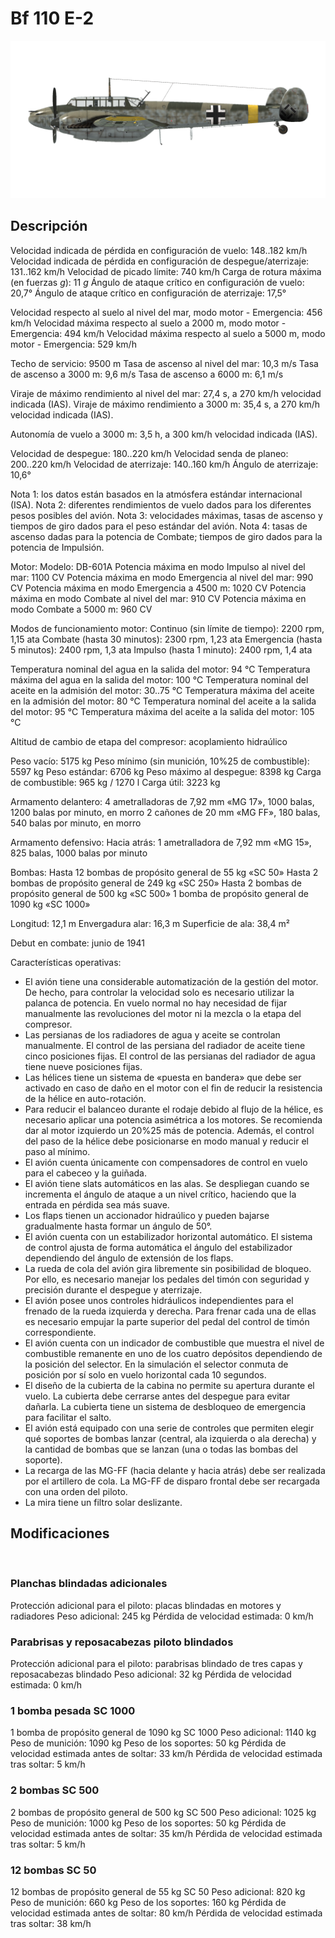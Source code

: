 # Bf 110 E-2

![bf110e2](../images/bf110e2.png)

## Descripción

Velocidad indicada de pérdida en configuración de vuelo: 148..182 km/h
Velocidad indicada de pérdida en configuración de despegue/aterrizaje: 131..162 km/h
Velocidad de picado límite: 740 km/h
Carga de rotura máxima (en fuerzas <i>g</i>): 11 <i>g</i>
Ángulo de ataque crítico en configuración de vuelo: 20,7°
Ángulo de ataque crítico en configuración de aterrizaje: 17,5°

Velocidad respecto al suelo al nivel del mar, modo motor - Emergencia: 456 km/h
Velocidad máxima respecto al suelo a 2000 m, modo motor - Emergencia: 494 km/h
Velocidad máxima respecto al suelo a 5000 m, modo motor - Emergencia: 529 km/h

Techo de servicio: 9500 m
Tasa de ascenso al nivel del mar: 10,3 m/s
Tasa de ascenso a 3000 m: 9,6 m/s
Tasa de ascenso a 6000 m: 6,1 m/s

Viraje de máximo rendimiento al nivel del mar: 27,4 s, a 270 km/h velocidad indicada (IAS).
Viraje de máximo rendimiento a 3000 m: 35,4 s, a 270 km/h velocidad indicada (IAS).

Autonomía de vuelo a 3000 m: 3,5 h, a 300 km/h velocidad indicada (IAS).

Velocidad de despegue: 180..220 km/h
Velocidad senda de planeo: 200..220 km/h
Velocidad de aterrizaje: 140..160 km/h
Ángulo de aterrizaje: 10,6°

Nota 1: los datos están basados en la atmósfera estándar internacional (ISA).
Nota 2: diferentes rendimientos de vuelo dados para los diferentes pesos posibles del avión.
Nota 3: velocidades máximas, tasas de ascenso y tiempos de giro dados para el peso estándar del avión.
Nota 4: tasas de ascenso dadas para la potencia de Combate; tiempos de giro dados para la potencia de Impulsión.

Motor:
Modelo: DB-601A
Potencia máxima en modo Impulso al nivel del mar: 1100 CV
Potencia máxima en modo Emergencia al nivel del mar: 990 CV
Potencia máxima en modo Emergencia a 4500 m: 1020 CV
Potencia máxima en modo Combate al nivel del mar: 910 CV
Potencia máxima en modo Combate a 5000 m: 960 CV

Modos de funcionamiento motor:
Continuo (sin límite de tiempo): 2200 rpm, 1,15 ata
Combate (hasta 30 minutos): 2300 rpm, 1,23 ata
Emergencia (hasta 5 minutos): 2400 rpm, 1,3 ata
Impulso (hasta 1 minuto): 2400 rpm, 1,4 ata

Temperatura nominal del agua en la salida del motor: 94 °C
Temperatura máxima del agua en la salida del motor: 100 °C
Temperatura nominal del aceite en la admisión del motor: 30..75 °C
Temperatura máxima del aceite en la admisión del motor: 80 °C
Temperatura nominal del aceite a la salida del motor: 95 °C
Temperatura máxima del aceite a la salida del motor: 105 °C

Altitud de cambio de etapa del compresor: acoplamiento hidraúlico

Peso vacío: 5175 kg
Peso mínimo (sin munición, 10%25 de combustible): 5597 kg
Peso estándar: 6706 kg
Peso máximo al despegue: 8398 kg
Carga de combustible: 965 kg / 1270 l
Carga útil: 3223 kg

Armamento delantero:
4 ametralladoras de 7,92 mm «MG 17», 1000 balas, 1200 balas por minuto, en morro
2 cañones de 20 mm «MG FF», 180 balas, 540 balas por minuto, en morro

Armamento defensivo:
Hacia atrás: 1 ametralladora de 7,92 mm «MG 15», 825 balas, 1000 balas por minuto

Bombas:
Hasta 12 bombas de propósito general de 55 kg «SC 50»
Hasta 2 bombas de propósito general de 249 kg «SC 250»
Hasta 2 bombas de propósito general de 500 kg «SC 500»
1 bomba de propósito general de 1090 kg «SC 1000»

Longitud: 12,1 m
Envergadura alar: 16,3 m
Superficie de ala: 38,4 m²

Debut en combate: junio de 1941

Características operativas:
- El avión tiene una considerable automatización de la gestión del motor. De hecho, para controlar la velocidad solo es necesario utilizar la palanca de potencia. En vuelo normal no hay necesidad de fijar manualmente las revoluciones del motor ni la mezcla o la etapa del compresor.
- Las persianas de los radiadores de agua y aceite se controlan manualmente. El control de las persiana del radiador de aceite tiene cinco posiciones fijas. El control de las persianas del radiador de agua tiene nueve posiciones fijas.
- Las hélices tiene un sistema de «puesta en bandera» que debe ser activado en caso de daño en el motor con el fin de reducir la resistencia de la hélice en auto-rotación.
- Para reducir el balanceo durante el rodaje debido al flujo de la hélice, es necesario aplicar una potencia asimétrica a los motores. Se recomienda dar al motor izquierdo un 20%25 más de potencia. Además, el control del paso de la hélice debe posicionarse en modo manual y reducir el paso al mínimo.
- El avión cuenta únicamente con compensadores de control en vuelo para el cabeceo y la guiñada.
- El avión tiene slats automáticos en las alas. Se despliegan cuando se incrementa el ángulo de ataque a un nivel crítico, haciendo que la entrada en pérdida sea más suave.
- Los flaps tienen un accionador hidraúlico y pueden bajarse gradualmente hasta formar un ángulo de 50°.
- El avión cuenta con un estabilizador horizontal automático. El sistema de control ajusta de forma automática el ángulo del estabilizador dependiendo del ángulo de extensión de los flaps.
- La rueda de cola del avión gira libremente sin posibilidad de bloqueo. Por ello, es necesario manejar los pedales del timón con seguridad y precisión durante el despegue y aterrizaje.
- El avión posee unos controles hidráulicos independientes para el frenado de la rueda izquierda y derecha. Para frenar cada una de ellas es necesario empujar la parte superior del pedal del control de timón correspondiente.
- El avión cuenta con un indicador de combustible que muestra el nivel de combustible remanente en uno de los cuatro depósitos dependiendo de la posición del selector. En la simulación el selector conmuta de posición por sí solo en vuelo horizontal cada 10 segundos.
- El diseño de la cubierta de la cabina no permite su apertura durante el vuelo. La cubierta debe cerrarse antes del despegue para evitar dañarla. La cubierta tiene un sistema de desbloqueo de emergencia para facilitar el salto.
- El avión está equipado con una serie de controles que permiten elegir qué soportes de bombas lanzar (central, ala izquierda o ala derecha) y la cantidad de bombas que se lanzan (una o todas las bombas del soporte).
- La recarga de las MG-FF (hacia delante y hacia atrás) debe ser realizada por el artillero de cola. La MG-FF de disparo frontal debe ser recargada con una orden del piloto.
- La mira tiene un filtro solar deslizante.

## Modificaciones
﻿


### Planchas blindadas adicionales

Protección adicional para el piloto: placas blindadas en motores y radiadores
Peso adicional: 245 kg
Pérdida de velocidad estimada: 0 km/h﻿


### Parabrisas y reposacabezas piloto blindados

Protección adicional para el piloto: parabrisas blindado de tres capas y reposacabezas blindado
Peso adicional: 32 kg
Pérdida de velocidad estimada: 0 km/h﻿


### 1 bomba pesada SC 1000

1 bomba de propósito general de 1090 kg SC 1000
Peso adicional: 1140 kg
Peso de munición: 1090 kg
Peso de los soportes: 50 kg
Pérdida de velocidad estimada antes de soltar: 33 km/h
Pérdida de velocidad estimada tras soltar: 5 km/h﻿


### 2 bombas SC 500

2 bombas de propósito general de 500 kg SC 500
Peso adicional: 1025 kg
Peso de munición: 1000 kg
Peso de los soportes: 50 kg
Pérdida de velocidad estimada antes de soltar: 35 km/h
Pérdida de velocidad estimada tras soltar: 5 km/h﻿


### 12 bombas SC 50

12 bombas de propósito general de 55 kg SC 50
Peso adicional: 820 kg
Peso de munición: 660 kg
Peso de los soportes: 160 kg
Pérdida de velocidad estimada antes de soltar: 80 km/h
Pérdida de velocidad estimada tras soltar: 38 km/h